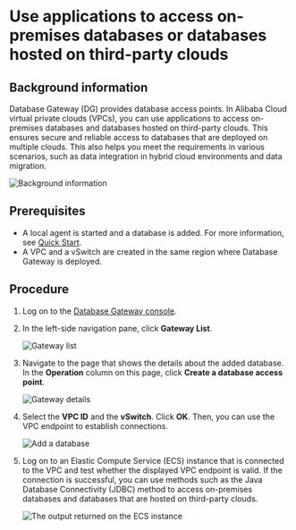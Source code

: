 # Use applications to access on-premises databases or databases hosted on third-party clouds



## Background information

Database Gateway \(DG\) provides database access points. In Alibaba Cloud virtual private clouds \(VPCs\), you can use applications to access on-premises databases and databases hosted on third-party clouds. This ensures secure and reliable access to databases that are deployed on multiple clouds. This also helps you meet the requirements in various scenarios, such as data integration in hybrid cloud environments and data migration.

![Background information](../images/p208292.png)

## Prerequisites

-   A local agent is started and a database is added. For more information, see [Quick Start](/intl.en-US/.md).
-   A VPC and a vSwitch are created in the same region where Database Gateway is deployed.

## Procedure

1.  Log on to the [Database Gateway console](https://account.aliyun.com/login/login.htm?oauth_callback=https%3A%2F%2Fdg.console.aliyun.com%2Fgateway&lang=zh).
2.  In the left-side navigation pane, click **Gateway List**.

    ![Gateway list](../images/p208324.png)

3.  Navigate to the page that shows the details about the added database. In the **Operation** column on this page, click **Create a database access point**.

    ![Gateway details](../images/p208328.png)

4.  Select the **VPC ID** and the **vSwitch**. Click **OK**. Then, you can use the VPC endpoint to establish connections.

    ![Add a database](../images/p208342.png)

5.  Log on to an Elastic Compute Service \(ECS\) instance that is connected to the VPC and test whether the displayed VPC endpoint is valid. If the connection is successful, you can use methods such as the Java Database Connectivity \(JDBC\) method to access on-premises databases and databases that are hosted on third-party clouds.

    ![The output returned on the ECS instance](../images/p208345.png)


